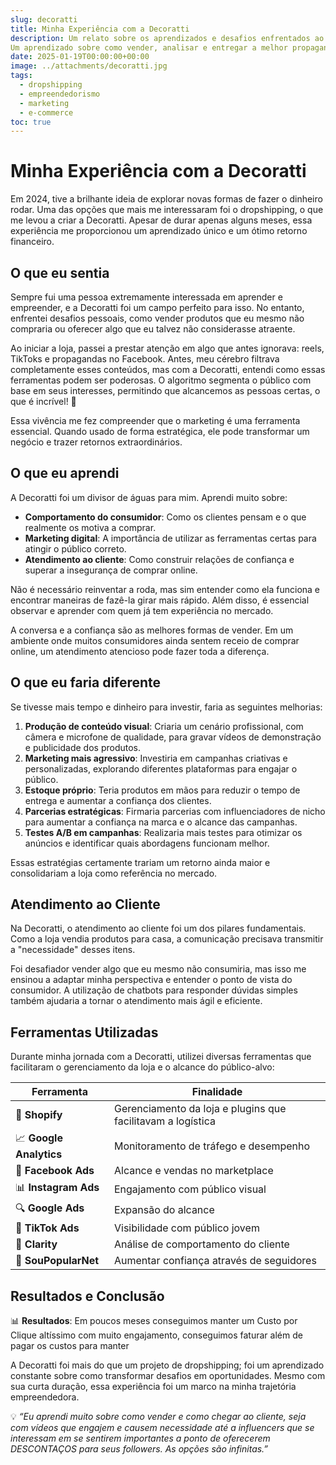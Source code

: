 ```yaml
---
slug: decoratti
title: Minha Experiência com a Decoratti
description: Um relato sobre os aprendizados e desafios enfrentados ao criar uma loja de dropshipping focada em produtos para casa e decoração.
Um aprendizado sobre como vender, analisar e entregar a melhor propaganda e produto ao seu cliente. (Atualizado conforme lembro de mais detalhes)
date: 2025-01-19T00:00:00+00:00
image: ../attachments/decoratti.jpg
tags:
  - dropshipping
  - empreendedorismo
  - marketing
  - e-commerce
toc: true
---
```


# Minha Experiência com a Decoratti

Em 2024, tive a brilhante ideia de explorar novas formas de fazer o dinheiro rodar. Uma das opções que mais me interessaram foi o dropshipping, o que me levou a criar a Decoratti. Apesar de durar apenas alguns meses, essa experiência me proporcionou um aprendizado único e um ótimo retorno financeiro.

## O que eu sentia

Sempre fui uma pessoa extremamente interessada em aprender e empreender, e a Decoratti foi um campo perfeito para isso. No entanto, enfrentei desafios pessoais, como vender produtos que eu mesmo não compraria ou oferecer algo que eu talvez não considerasse atraente.

Ao iniciar a loja, passei a prestar atenção em algo que antes ignorava: reels, TikToks e propagandas no Facebook. Antes, meu cérebro filtrava completamente esses conteúdos, mas com a Decoratti, entendi como essas ferramentas podem ser poderosas. O algoritmo segmenta o público com base em seus interesses, permitindo que alcancemos as pessoas certas, o que é incrível! 🎯

Essa vivência me fez compreender que o marketing é uma ferramenta essencial. Quando usado de forma estratégica, ele pode transformar um negócio e trazer retornos extraordinários.

## O que eu aprendi

A Decoratti foi um divisor de águas para mim. Aprendi muito sobre:

- **Comportamento do consumidor**: Como os clientes pensam e o que realmente os motiva a comprar.
- **Marketing digital**: A importância de utilizar as ferramentas certas para atingir o público correto.
- **Atendimento ao cliente**: Como construir relações de confiança e superar a insegurança de comprar online.

Não é necessário reinventar a roda, mas sim entender como ela funciona e encontrar maneiras de fazê-la girar mais rápido. Além disso, é essencial observar e aprender com quem já tem experiência no mercado.

A conversa e a confiança são as melhores formas de vender. Em um ambiente onde muitos consumidores ainda sentem receio de comprar online, um atendimento atencioso pode fazer toda a diferença.

## O que eu faria diferente

Se tivesse mais tempo e dinheiro para investir, faria as seguintes melhorias:

1. **Produção de conteúdo visual**: Criaria um cenário profissional, com câmera e microfone de qualidade, para gravar vídeos de demonstração e publicidade dos produtos. 
2. **Marketing mais agressivo**: Investiria em campanhas criativas e personalizadas, explorando diferentes plataformas para engajar o público.
3. **Estoque próprio**: Teria produtos em mãos para reduzir o tempo de entrega e aumentar a confiança dos clientes.
4. **Parcerias estratégicas**: Firmaria parcerias com influenciadores de nicho para aumentar a confiança na marca e o alcance das campanhas.
5. **Testes A/B em campanhas**: Realizaria mais testes para otimizar os anúncios e identificar quais abordagens funcionam melhor.

Essas estratégias certamente trariam um retorno ainda maior e consolidariam a loja como referência no mercado.

## Atendimento ao Cliente

Na Decoratti, o atendimento ao cliente foi um dos pilares fundamentais. Como a loja vendia produtos para casa, a comunicação precisava transmitir a "necessidade" desses itens. 

Foi desafiador vender algo que eu mesmo não consumiria, mas isso me ensinou a adaptar minha perspectiva e entender o ponto de vista do consumidor. A utilização de chatbots para responder dúvidas simples também ajudaria a tornar o atendimento mais ágil e eficiente.

## Ferramentas Utilizadas

Durante minha jornada com a Decoratti, utilizei diversas ferramentas que facilitaram o gerenciamento da loja e o alcance do público-alvo:

| **Ferramenta**       | **Finalidade**                           |
|-----------------------|------------------------------------------|
| 🛒 **Shopify**        | Gerenciamento da loja e plugins que facilitavam a logística                   |
| 📈 **Google Analytics** | Monitoramento de tráfego e desempenho |
| 🎯 **Facebook Ads**   | Alcance e vendas no marketplace         |
| 📊 **Instagram Ads**  | Engajamento com público visual          |
| 🔍 **Google Ads**     | Expansão do alcance                     |
| 🎥 **TikTok Ads**     | Visibilidade com público jovem          |
| 🤝 **Clarity**        | Análise de comportamento do cliente     |
| 🌟 **SouPopularNet**  | Aumentar confiança através de seguidores |

## Resultados e Conclusão

📊 **Resultados**: Em poucos meses conseguimos manter um Custo por Clique altíssimo com muito engajamento, conseguimos faturar além de pagar os custos para manter

A Decoratti foi mais do que um projeto de dropshipping; foi um aprendizado constante sobre como transformar desafios em oportunidades. Mesmo com sua curta duração, essa experiência foi um marco na minha trajetória empreendedora. 

💡 *“Eu aprendi muito sobre como vender e como chegar ao cliente, seja com vídeos que engajem e causem necessidade até a influencers que se interessam em se sentirem importantes a ponto de oferecerem DESCONTAÇOS para seus followers. As opções são infinitas.”*

